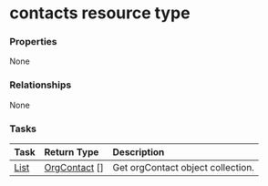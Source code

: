 # contacts resource type



### Properties
None

### Relationships
None


### Tasks

| Task		   | Return Type	|Description|
|:---------------|:--------|:----------|
|[List](../api/orgcontact_list.md) | [OrgContact](orgcontact.md) [] |Get orgContact object collection. |

<!-- uuid: bee5fffd-cd34-4f6e-af05-629f416adce1
2015-10-09 18:28:46 UTC -->